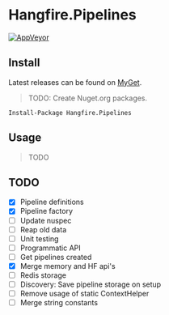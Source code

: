 # Hangfire.Pipelines

[![AppVeyor](https://img.shields.io/appveyor/ci/Silvenga/hangfire-pipelines.svg?maxAge=2592000&style=flat-square)](https://ci.appveyor.com/project/Silvenga/hangfire-pipelines)

## Install

Latest releases can be found on [MyGet](https://www.myget.org/F/silvenga/api/v2).

> TODO: Create Nuget.org packages.
```
Install-Package Hangfire.Pipelines
```

## Usage

> TODO

## TODO

- [X] Pipeline definitions
- [X] Pipeline factory
- [ ] Update nuspec
- [ ] Reap old data
- [ ] Unit testing
- [ ] Programmatic API
- [ ] Get pipelines created
- [X] Merge memory and HF api's
- [ ] Redis storage
- [ ] Discovery: Save pipeline storage on setup
- [ ] Remove usage of static ContextHelper
- [ ] Merge string constants
